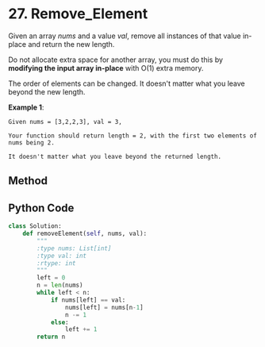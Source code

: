 # 27. Remove_Element

Given an array *nums* and a value *val*, remove all instances of that value in-place and return the new length.

Do not allocate extra space for another array, you must do this by **modifying the input array in-place** with O(1) extra memory.

The order of elements can be changed. It doesn't matter what you leave beyond the new length.

**Example 1**:

    Given nums = [3,2,2,3], val = 3,

    Your function should return length = 2, with the first two elements of nums being 2.

    It doesn't matter what you leave beyond the returned length.

## Method

## Python Code

```python
class Solution:
    def removeElement(self, nums, val):
        """
        :type nums: List[int]
        :type val: int
        :rtype: int
        """
        left = 0
        n = len(nums)
        while left < n:
            if nums[left] == val:
                nums[left] = nums[n-1]
                n -= 1
            else:
                left += 1
        return n
```
